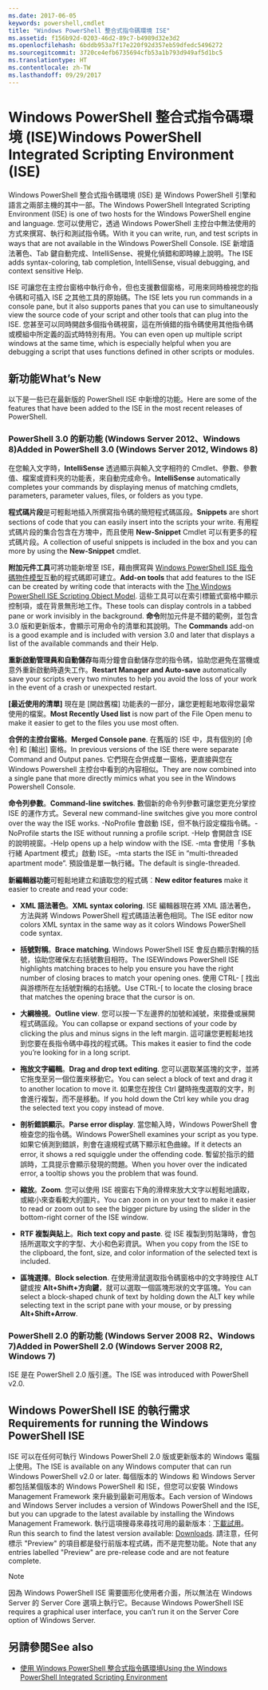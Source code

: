 ```yaml
---
ms.date: 2017-06-05
keywords: powershell,cmdlet
title: "Windows PowerShell 整合式指令碼環境 ISE"
ms.assetid: f156b92d-0203-46d2-89c7-b4989d32e3d2
ms.openlocfilehash: 6bddb953a7f17e220f92d357eb59dfedc5496272
ms.sourcegitcommit: 3720ce4efb6735694cfb53a1b793d949af5d1bc5
ms.translationtype: HT
ms.contentlocale: zh-TW
ms.lasthandoff: 09/29/2017
---
```

# <a name="windows-powershell-integrated-scripting-environment-ise"></a><span data-ttu-id="92edc-103">Windows PowerShell 整合式指令碼環境 (ISE)</span><span class="sxs-lookup"><span data-stu-id="92edc-103">Windows PowerShell Integrated Scripting Environment (ISE)</span></span>
<span data-ttu-id="92edc-104">Windows PowerShell 整合式指令碼環境 (ISE) 是 Windows PowerShell 引擎和語言之兩部主機的其中一部。</span><span class="sxs-lookup"><span data-stu-id="92edc-104">The Windows PowerShell Integrated Scripting Environment (ISE) is one of two hosts for the Windows PowerShell engine and language.</span></span> <span data-ttu-id="92edc-105">您可以使用它，透過 Windows PowerShell 主控台中無法使用的方式來撰寫、執行和測試指令碼。</span><span class="sxs-lookup"><span data-stu-id="92edc-105">With it you can write, run, and test scripts in ways that are not available in the Windows PowerShell Console.</span></span> <span data-ttu-id="92edc-106">ISE 新增語法著色、Tab 鍵自動完成、IntelliSense、視覺化偵錯和即時線上說明。</span><span class="sxs-lookup"><span data-stu-id="92edc-106">The ISE adds syntax-coloring, tab completion, IntelliSense, visual debugging, and context sensitive Help.</span></span>

<span data-ttu-id="92edc-107">ISE 可讓您在主控台窗格中執行命令，但也支援數個窗格，可用來同時檢視您的指令碼和可插入 ISE 之其他工具的原始碼。</span><span class="sxs-lookup"><span data-stu-id="92edc-107">The ISE lets you run commands in a console pane, but it also supports panes that you can use to simultaneously view the source code of your script and other tools that can plug into the ISE.</span></span> <span data-ttu-id="92edc-108">您甚至可以同時開啟多個指令碼視窗，這在所偵錯的指令碼使用其他指令碼或模組中所定義的函式時特別有用。</span><span class="sxs-lookup"><span data-stu-id="92edc-108">You can even open up multiple script windows at the same time, which is especially helpful when you are debugging a script that uses functions defined in other scripts or modules.</span></span>

## <a name="whats-new"></a><span data-ttu-id="92edc-109">新功能</span><span class="sxs-lookup"><span data-stu-id="92edc-109">What’s New</span></span>
<span data-ttu-id="92edc-110">以下是一些已在最新版的 PowerShell ISE 中新增的功能。</span><span class="sxs-lookup"><span data-stu-id="92edc-110">Here are some of the features that have been added to the ISE in the most recent releases of PowerShell.</span></span>

### <a name="added-in-powershell-30-windows-server-2012-windows-8"></a><span data-ttu-id="92edc-111">PowerShell 3.0 的新功能 (Windows Server 2012、Windows 8)</span><span class="sxs-lookup"><span data-stu-id="92edc-111">Added in PowerShell 3.0 (Windows Server 2012, Windows 8)</span></span>
<span data-ttu-id="92edc-112">在您輸入文字時，**IntelliSense** 透過顯示與輸入文字相符的 Cmdlet、參數、參數值、檔案或資料夾的功能表，來自動完成命令。</span><span class="sxs-lookup"><span data-stu-id="92edc-112">**IntelliSense** automatically completes your commands by displaying menus of matching cmdlets, parameters, parameter values, files, or folders as you type.</span></span>

<span data-ttu-id="92edc-113">**程式碼片段**是可輕鬆地插入所撰寫指令碼的簡短程式碼區段。</span><span class="sxs-lookup"><span data-stu-id="92edc-113">**Snippets** are short sections of code that you can easily insert into the scripts your write.</span></span> <span data-ttu-id="92edc-114">有用程式碼片段的集合包含在方塊中，而且使用 **New-Snippet** Cmdlet 可以有更多的程式碼片段。</span><span class="sxs-lookup"><span data-stu-id="92edc-114">A collection of useful snippets is included in the box and you can more by using the **New-Snippet** cmdlet.</span></span>

<span data-ttu-id="92edc-115">**附加元件工具**可將功能新增至 ISE，藉由撰寫與 [Windows PowerShell ISE 指令碼物件模型](../../core-powershell/ise/The-Windows-PowerShell-ISE-Scripting-Object-Model.md)互動的程式碼即可建立。</span><span class="sxs-lookup"><span data-stu-id="92edc-115">**Add-on tools** that add features to the ISE can be created by writing code that interacts with the [The Windows PowerShell ISE Scripting Object Model](../../core-powershell/ise/The-Windows-PowerShell-ISE-Scripting-Object-Model.md).</span></span> <span data-ttu-id="92edc-116">這些工具可以在索引標籤式窗格中顯示控制項，或在背景無形地工作。</span><span class="sxs-lookup"><span data-stu-id="92edc-116">These tools can display controls in a tabbed pane or work invisibly in the background.</span></span> <span data-ttu-id="92edc-117">**命令**附加元件是不錯的範例，並包含 3.0 版和更新版本，會顯示可用命令的清單和其說明。</span><span class="sxs-lookup"><span data-stu-id="92edc-117">The **Commands** add-on is a good example and is included with version 3.0 and later that displays a list of the available commands and their Help.</span></span>

<span data-ttu-id="92edc-118">**重新啟動管理員和自動儲存**每兩分鐘會自動儲存您的指令碼，協助您避免在當機或意外重新啟動時遺失工作。</span><span class="sxs-lookup"><span data-stu-id="92edc-118">**Restart Manager and Auto-save** automatically save your scripts every two minutes to help you avoid the loss of your work in the event of a crash or unexpected restart.</span></span>

<span data-ttu-id="92edc-119">**[最近使用的清單]** 現在是 [開啟舊檔] 功能表的一部分，讓您更輕鬆地取得您最常使用的檔案。</span><span class="sxs-lookup"><span data-stu-id="92edc-119">**Most Recently Used list** is now part of the File Open menu to make it easier to get to the files you use most often.</span></span>

<span data-ttu-id="92edc-120">**合併的主控台窗格**。</span><span class="sxs-lookup"><span data-stu-id="92edc-120">**Merged Console pane**.</span></span> <span data-ttu-id="92edc-121">在舊版的 ISE 中，具有個別的 [命令] 和 [輸出] 窗格。</span><span class="sxs-lookup"><span data-stu-id="92edc-121">In previous versions of the ISE there were separate Command and Output panes.</span></span> <span data-ttu-id="92edc-122">它們現在合併成單一窗格，更直接與您在 Windows Powershell 主控台中看到的內容相似。</span><span class="sxs-lookup"><span data-stu-id="92edc-122">They are now combined into a single pane that more directly mimics what you see in the Windows Powershell Console.</span></span>

<span data-ttu-id="92edc-123">**命令列參數**。</span><span class="sxs-lookup"><span data-stu-id="92edc-123">**Command-line switches**.</span></span> <span data-ttu-id="92edc-124">數個新的命令列參數可讓您更充分掌控 ISE 的運作方式。</span><span class="sxs-lookup"><span data-stu-id="92edc-124">Several new command-line switches give you more control over the way the ISE works.</span></span> <span data-ttu-id="92edc-125">-NoProfile 會啟動 ISE，但不執行設定檔指令碼。</span><span class="sxs-lookup"><span data-stu-id="92edc-125">-NoProfile starts the ISE without running a profile script.</span></span> <span data-ttu-id="92edc-126">-Help 會開啟含 ISE 的說明視窗。</span><span class="sxs-lookup"><span data-stu-id="92edc-126">-Help opens up a help window with the ISE.</span></span> <span data-ttu-id="92edc-127">-mta 會使用「多執行緒 Apartment 模式」啟動 ISE。</span><span class="sxs-lookup"><span data-stu-id="92edc-127">-mta starts the ISE in “multi-threaded apartment mode”.</span></span> <span data-ttu-id="92edc-128">預設值是單一執行緒。</span><span class="sxs-lookup"><span data-stu-id="92edc-128">The default is single-threaded.</span></span>

<span data-ttu-id="92edc-129">**新編輯器功能**可輕鬆地建立和讀取您的程式碼︰</span><span class="sxs-lookup"><span data-stu-id="92edc-129">**New editor features** make it easier to create and read your code:</span></span>

- <span data-ttu-id="92edc-130">**XML 語法著色**。</span><span class="sxs-lookup"><span data-stu-id="92edc-130">**XML syntax coloring**.</span></span> <span data-ttu-id="92edc-131">ISE 編輯器現在將 XML 語法著色，方法與將 Windows PowerShell 程式碼語法著色相同。</span><span class="sxs-lookup"><span data-stu-id="92edc-131">The ISE editor now colors XML syntax in the same way as it colors Windows PowerShell code syntax.</span></span>

- <span data-ttu-id="92edc-132">**括號對稱**。</span><span class="sxs-lookup"><span data-stu-id="92edc-132">**Brace matching**.</span></span> <span data-ttu-id="92edc-133">Windows PowerShell ISE 會反白顯示對稱的括號，協助您確保左右括號數目相符。</span><span class="sxs-lookup"><span data-stu-id="92edc-133">The ISEWindows PowerShell ISE highlights matching braces to help you ensure you have the right number of closing braces to match your opening ones.</span></span> <span data-ttu-id="92edc-134">使用 CTRL- \[ 找出與游標所在左括號對稱的右括號。</span><span class="sxs-lookup"><span data-stu-id="92edc-134">Use CTRL-\[ to locate the closing brace that matches the opening brace that the cursor is on.</span></span>

- <span data-ttu-id="92edc-135">**大綱檢視**。</span><span class="sxs-lookup"><span data-stu-id="92edc-135">**Outline view**.</span></span> <span data-ttu-id="92edc-136">您可以按一下左邊界的加號和減號，來摺疊或展開程式碼區段。</span><span class="sxs-lookup"><span data-stu-id="92edc-136">You can collapse or expand sections of your code by clicking the plus and minus signs in the left margin.</span></span> <span data-ttu-id="92edc-137">這可讓您更輕鬆地找到您要在長指令碼中尋找的程式碼。</span><span class="sxs-lookup"><span data-stu-id="92edc-137">This makes it easier to find the code you’re looking for in a long script.</span></span>

- <span data-ttu-id="92edc-138">**拖放文字編輯**。</span><span class="sxs-lookup"><span data-stu-id="92edc-138">**Drag and drop text editing**.</span></span> <span data-ttu-id="92edc-139">您可以選取某區塊的文字，並將它拖曳至另一個位置來移動它。</span><span class="sxs-lookup"><span data-stu-id="92edc-139">You can select a block of text and drag it to another location to move it.</span></span> <span data-ttu-id="92edc-140">如果您在按住 Ctrl 鍵時拖曳選取的文字，則會進行複製，而不是移動。</span><span class="sxs-lookup"><span data-stu-id="92edc-140">If you hold down the Ctrl key while you drag the selected text you copy instead of move.</span></span>

- <span data-ttu-id="92edc-141">**剖析錯誤顯示**。</span><span class="sxs-lookup"><span data-stu-id="92edc-141">**Parse error display**.</span></span> <span data-ttu-id="92edc-142">當您輸入時，Windows PowerShell 會檢查您的指令碼。</span><span class="sxs-lookup"><span data-stu-id="92edc-142">Windows PowerShell examines your script as you type.</span></span> <span data-ttu-id="92edc-143">如果它偵測到錯誤，則會在違規程式碼下顯示紅色曲線。</span><span class="sxs-lookup"><span data-stu-id="92edc-143">If it detects an error, it shows a red squiggle under the offending code.</span></span> <span data-ttu-id="92edc-144">暫留於指示的錯誤時，工具提示會顯示發現的問題。</span><span class="sxs-lookup"><span data-stu-id="92edc-144">When you hover over the indicated error, a tooltip shows you the problem that was found.</span></span>

- <span data-ttu-id="92edc-145">**縮放**。</span><span class="sxs-lookup"><span data-stu-id="92edc-145">**Zoom**.</span></span> <span data-ttu-id="92edc-146">您可以使用 ISE 視窗右下角的滑桿來放大文字以輕鬆地讀取，或縮小來查看較大的圖片。</span><span class="sxs-lookup"><span data-stu-id="92edc-146">You can zoom in on your text to make it easier to read or zoom out to see the bigger picture by using the slider in the bottom-right corner of the ISE window.</span></span>

- <span data-ttu-id="92edc-147">**RTF 複製與貼上**。</span><span class="sxs-lookup"><span data-stu-id="92edc-147">**Rich text copy and paste**.</span></span> <span data-ttu-id="92edc-148">從 ISE 複製到剪貼簿時，會包括所選取文字的字型、大小和色彩資訊。</span><span class="sxs-lookup"><span data-stu-id="92edc-148">When you copy from the ISE to the clipboard, the font, size, and color information of the selected text is included.</span></span>

- <span data-ttu-id="92edc-149">**區塊選擇**。</span><span class="sxs-lookup"><span data-stu-id="92edc-149">**Block selection**.</span></span> <span data-ttu-id="92edc-150">在使用滑鼠選取指令碼窗格中的文字時按住 ALT 鍵或按 **Alt+Shift+方向鍵**，就可以選取一個區塊形狀的文字區塊。</span><span class="sxs-lookup"><span data-stu-id="92edc-150">You can select a block-shaped chunk of text by holding down the ALT key while selecting text in the script pane with your mouse, or by pressing **Alt+Shift+Arrow**.</span></span>

### <a name="added-in-powershell-20-windows-server-2008-r2-windows-7"></a><span data-ttu-id="92edc-151">PowerShell 2.0 的新功能 (Windows Server 2008 R2、Windows 7)</span><span class="sxs-lookup"><span data-stu-id="92edc-151">Added in PowerShell 2.0 (Windows Server 2008 R2, Windows 7)</span></span>
<span data-ttu-id="92edc-152">ISE 是在 PowerShell 2.0 版引進。</span><span class="sxs-lookup"><span data-stu-id="92edc-152">The ISE was introduced with PowerShell v2.0.</span></span>

## <a name="requirements-for-running-the-windows-powershell-ise"></a><span data-ttu-id="92edc-153">Windows PowerShell ISE 的執行需求</span><span class="sxs-lookup"><span data-stu-id="92edc-153">Requirements for running the Windows PowerShell ISE</span></span>
<span data-ttu-id="92edc-154">ISE 可以在任何可執行 Windows PowerShell 2.0 版或更新版本的 Windows 電腦上使用。</span><span class="sxs-lookup"><span data-stu-id="92edc-154">The ISE is available on any Windows computer that can run Windows PowerShell v2.0 or later.</span></span>
<span data-ttu-id="92edc-155">每個版本的 Windows 和 Windows Server 都包括某個版本的 Windows PowerShell 和 ISE，但您可以安裝 Windows Management Framework 來升級到最新可用版本。</span><span class="sxs-lookup"><span data-stu-id="92edc-155">Each version of Windows and Windows Server includes a version of Windows PowerShell and the ISE, but you can upgrade to the latest available by installing the Windows Management Framework.</span></span>
<span data-ttu-id="92edc-156">執行這項搜尋來尋找可用的最新版本︰[下載試用](http://www.microsoft.com/en-us/search/DownloadResults.aspx?q=%22windows%20management%20framework%22%20PowerShell&sortby=Relevancy~Descending)。</span><span class="sxs-lookup"><span data-stu-id="92edc-156">Run this search to find the latest version available: [Downloads](http://www.microsoft.com/en-us/search/DownloadResults.aspx?q=%22windows%20management%20framework%22%20PowerShell&sortby=Relevancy~Descending).</span></span>
<span data-ttu-id="92edc-157">請注意，任何標示 "Preview" 的項目都是發行前版本程式碼，而不是完整功能。</span><span class="sxs-lookup"><span data-stu-id="92edc-157">Note that any entries labelled "Preview" are pre-release code and are not feature complete.</span></span>

> [!NOTE]
> <span data-ttu-id="92edc-158">因為 Windows PowerShell ISE 需要圖形化使用者介面，所以無法在 Windows Server 的 Server Core 選項上執行它。</span><span class="sxs-lookup"><span data-stu-id="92edc-158">Because Windows PowerShell ISE requires a graphical user interface, you can’t run it on the Server Core option of Windows Server.</span></span>

## <a name="see-also"></a><span data-ttu-id="92edc-159">另請參閱</span><span class="sxs-lookup"><span data-stu-id="92edc-159">See also</span></span>
- [<span data-ttu-id="92edc-160">使用 Windows PowerShell 整合式指令碼環境</span><span class="sxs-lookup"><span data-stu-id="92edc-160">Using the Windows PowerShell Integrated Scripting Environment</span></span>](Using-the-Windows-PowerShell-ISE.md)

